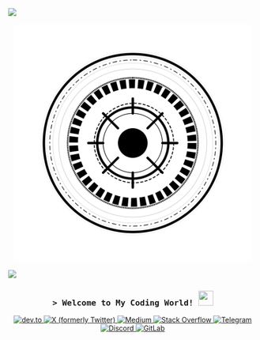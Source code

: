 <img src="https://readme-typing-svg.herokuapp.com?font=Fira+Code&size=22&duration=1&pause=1000&color=242427&center=false&vCenter=true&width=500&lines=%E2%94%8C%E2%94%80%5Bgithub%5D%3Am-mdy-m+%5B(main)%5D">
<p align="center">
  <img src="https://github.com/m-mdy-m/m-mdy-m/blob/main/logo.svg" style="width: 480px; height: auto;">
</p>

<img src="https://readme-typing-svg.herokuapp.com?font=Fira+Code&size=22&duration=3000&pause=500&color=3F4548&center=false&vCenter=true&width=800&lines=%E2%94%94%E2%94%80+%3E+Code+is+Life...;%E2%94%94%E2%94%80+%3E+Self-taught+Web+Developer;%E2%94%94%E2%94%80+%3E+Computer+Engineering+Student;%E2%94%94%E2%94%80+%3E+Active+Learner/Researcher;%E2%94%94%E2%94%80+%3E+Love+to+learn+new+stuffs..<3;%E2%94%94%E2%94%80+%3E+47676561746E6573732C206F6620736D616C6C207374657073;">

<!--![Coding Gif](./Life.gif)-->
<h3 align="center">
  <samp>&gt; Welcome to My Coding World! <b><img src="https://media.giphy.com/media/TEnXkcsHrP4YedChhA/giphy.gif" width="30" height="30" class="giphy-embed"></img></b></samp>
</h3>

<p align="center">
  <a href="https://dev.to/m__mdy__m" target="_blank">
    <img src="https://img.shields.io/badge/dev.to-0A0A0A?style=for-the-badge&logo=dev.to&logoColor=white" alt="dev.to">
  </a>
  <a href="https://x.com/m__mdy__m" target="_blank">
    <img src="https://img.shields.io/badge/X-000000?style=for-the-badge&logo=x&logoColor=white" alt="X (formerly Twitter)">
  </a>
  <a href="https://m-mdy-m.medium.com/" target="_blank">
    <img src="https://img.shields.io/badge/Medium-181816?style=for-the-badge&logo=medium&logoColor=white" alt="Medium">
  </a>
  <a href="https://stackoverflow.com/users/19394098/mahdi" target="_blank">
    <img src="https://img.shields.io/badge/Stack%20Overflow-F48024?style=for-the-badge&logo=stackoverflow&logoColor=white" alt="Stack Overflow">
  </a>
  <a href="https://t.me/medishn" target="_blank">
    <img src="https://img.shields.io/badge/Telegram-2CA5E0?style=for-the-badge&logo=telegram&logoColor=white" alt="Telegram">
  </a>
  <a href="https://discord.gg/DK2Y5DWd" target="_blank">
    <img src="https://img.shields.io/badge/Discord-7289DA?style=for-the-badge&logo=discord&logoColor=white" alt="Discord">
  </a>
  <a href="https://gitlab.com/m-mdy-m" target="_blank">
    <img src="https://img.shields.io/badge/GitLab-FC6D26?style=for-the-badge&logo=gitlab&logoColor=white" alt="GitLab">
  </a>
</p>

<!-- 
<p align="center">
       <a href="https://github.com/m-mdy-m">
        <img alt="Shaggy's Activity Graph" src="https://github-readme-activity-graph.vercel.app/graph/?username=m-mdy-m&bg_color=0D1117&color=1F6FEB&line=EB5454&point=58A6FF&hide_border=true&width=860&radius=8&theme=github-compact&area_color=1F6FEB&area=true&height=300&custom_title=My%20Contribution%20Graph" align="center" width="100%" />
      </a>
</p>
-->

